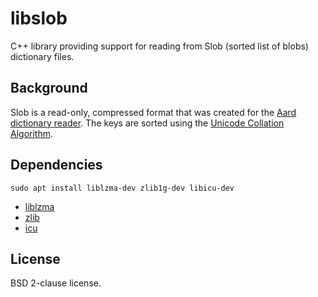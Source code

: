 # libslob

C++ library providing support for reading from Slob (sorted list of blobs) dictionary files.

## Background

Slob is a read-only, compressed format that was created for the [Aard dictionary reader](https://github.com/itkach/aard2-android). The keys are sorted using the [Unicode Collation Algorithm](https://www.unicode.org/reports/tr10/).

## Dependencies

`sudo apt install liblzma-dev zlib1g-dev libicu-dev`

- [liblzma](https://tukaani.org/xz/)
- [zlib](https://www.zlib.net)
- [icu](http://site.icu-project.org/home)

## License

BSD 2-clause license.

